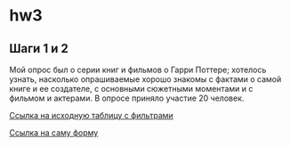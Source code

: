 # hw3
## Шаги 1 и 2 
Мой опрос был о серии книг и фильмов о Гарри Поттере; хотелось узнать, насколько опрашиваемые хорошо знакомы с фактами о самой книге и ее создателе, с основными сюжетными моментами и с фильмом и актерами. В опросе приняло участие 20 человек.

[Ссылка на исходную таблицу с фильтрами](https://docs.google.com/spreadsheets/d/1d8xXGp4mdPkqPgi_6nzOzxs8hLO3j7GZZu-DYlgoovc/edit#gid=1488694203)

[Ссылка на саму форму](https://docs.google.com/forms/d/e/1FAIpQLSdct9PrZDPO-F-nV3YadaW--33E6l2UTCzLVwHzWCeSdlPsnw/viewform?usp=sf_link)
